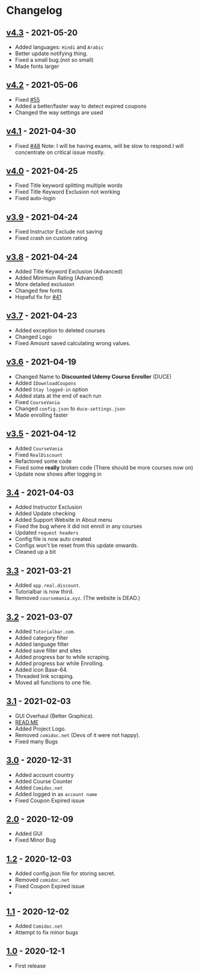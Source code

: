# Changelog

## [v4.3](https://github.com/techtanic/Discounted-Udemy-Course-Enroller/releases/tag/v4.3) - 2021-05-20

- Added languages: `Hindi` and `Arabic`
- Better update notifying thing.
- Fixed a small bug.(not so small)
- Made fonts larger

## [v4.2](https://github.com/techtanic/Discounted-Udemy-Course-Enroller/releases/tag/v4.2) - 2021-05-06

- Fixed [#55](https://github.com/techtanic/Discounted-Udemy-Course-Enroller/issues/55)
- Added a better/faster way to detect expired coupons
- Changed the way settings are used

## [v4.1](https://github.com/techtanic/Discounted-Udemy-Course-Enroller/releases/tag/v4.1) - 2021-04-30

- Fixed [#48](https://github.com/techtanic/Discounted-Udemy-Course-Enroller/issues/48)
Note: I will be having exams, will be slow to respond.I will concentrate on critical issue mostly.


## [v4.0](https://github.com/techtanic/Discounted-Udemy-Course-Enroller/releases/tag/v4.0) - 2021-04-25

- Fixed Title keyword splitting multiple words
- Fixed Title Keyword Exclusion not working 
- Fixed auto-login



## [v3.9](https://github.com/techtanic/Discounted-Udemy-Course-Enroller/releases/tag/v3.9) - 2021-04-24

- Fixed Instructor Exclude not saving
- Fixed crash on custom rating


## [v3.8](https://github.com/techtanic/Discounted-Udemy-Course-Enroller/releases/tag/v3.8) - 2021-04-24

- Added Title Keyword Exclusion (Advanced)
- Added Minimum Rating (Advanced)
- More detailed exclusion
- Changed few fonts
- Hopeful fix for [#41](https://github.com/techtanic/Discounted-Udemy-Course-Enroller/issues/41)


## [v3.7](https://github.com/techtanic/Discounted-Udemy-Course-Enroller/releases/tag/v3.7) - 2021-04-23

- Added exception to deleted courses
- Changed Logo
- Fixed Amount saved calculating wrong values.

## [v3.6](https://github.com/techtanic/Discounted-Udemy-Course-Enroller/releases/tag/v3.6) - 2021-04-19

- Changed Name to **Discounted Udemy Course Enroller** (DUCE)
- Added `IDownloadCoupons`
- Added `Stay logged-in` option
- Added stats at the end of each run
- Fixed `CourseVania`
- Changed `config.json` to `duce-settings.json` 
- Made enrolling faster


## [v3.5](https://github.com/techtanic/Discounted-Udemy-Course-Enroller/releases/tag/v3.5) - 2021-04-12

- Added `CourseVania`
- Fixed `RealDiscount`
- Refactored some code
- Fixed some **really** broken code (There should be more courses now on)
- Update now shows after logging in
  

## [3.4](https://github.com/techtanic/Discounted-Udemy-Course-Enroller/releases/tag/v3.4) - 2021-04-03 


- Added Instructor Exclusion
- Added Update checking
- Added Support Website in About menu
- Fixed the bug where it did not enroll in any courses
- Updated `request headers`
- Config file is now auto created
- Configs won't be reset from this update onwards.
- Cleaned up a bit

## [3.3](https://github.com/techtanic/Discounted-Udemy-Course-Enroller/releases/tag/v3.3) - 2021-03-21 

- Added `app.real.discount`.
- Tutorialbar is now third.
- Removed `coursemania.xyz`. (The website is DEAD.)

## [3.2](https://github.com/techtanic/Discounted-Udemy-Course-Enroller/releases/tag/v3.2) - 2021-03-07

- Added `Tutorialbar.com`.
- Added category filter
- Added language filter
- Added save filter and sites
- Added progress bar to while scraping.
- Added progress bar while Enrolling.
- Added icon Base-64.
- Threaded link scraping.
- Moved all functions to one file.


## [3.1] - 2021-02-03

- GUI Overhaul (Better Graphics).
- [READ.ME](https://github.com/techtanic/Discounted-Udemy-Course-Enroller/blob/master/README.md)
- Added Project Logo.
- Removed `comidoc.net` (Devs of it were not happy).
- Fixed many Bugs

## [3.0] - 2020-12-31

- Added account country
- Added Course Counter
- Added `Comidoc.net`
- Added logged in as `account name` 
- Fixed Coupon Expired issue

## [2.0] - 2020-12-09

- Added GUI
- Fixed Minor Bug

## [1.2] - 2020-12-03

- Added config.json file for storing secret. 
- Removed `comidoc.net`
- Fixed Coupon Expired issue
- 
## [1.1] - 2020-12-02

- Added `Comidoc.net`
- Attempt to fix minor bugs

## [1.0] - 2020-12-1

- First release

[3.1]: https://github.com/techtanic/Discounted-Udemy-Course-Enroller/releases/tag/v3.1
[3.0]: https://github.com/techtanic/Discounted-Udemy-Course-Enroller/releases/tag/v3.0
[2.0]: https://github.com/techtanic/Discounted-Udemy-Course-Enroller/releases/tag/v2.0
[1.2]: https://github.com/techtanic/Discounted-Udemy-Course-Enroller/releases/tag/v1.2
[1.1]: https://github.com/techtanic/Discounted-Udemy-Course-Enroller/releases/tag/v1.1
[1.0]: https://github.com/techtanic/Discounted-Udemy-Course-Enroller/releases/tag/v1.0

